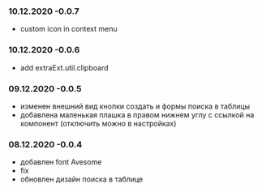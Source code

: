 ### 10.12.2020 -0.0.7
 - custom icon in context menu
### 10.12.2020 -0.0.6
 - add extraExt.util.clipboard
### 09.12.2020 -0.0.5
 - изменен внешний вид кнопки создать и формы поиска в таблицы
 - добавлена маленькая плашка в правом нижнем углу с ссылкой на компонент (отключить можно в настройках)
### 08.12.2020 -0.0.4
 - добавлен font Avesome
 - fix 
 - обновлен дизайн поиска в таблице